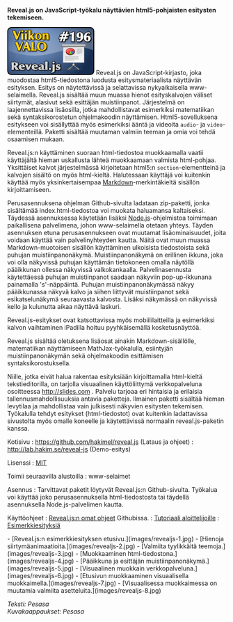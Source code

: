 <!--
Title: Reveal.js
Week: 4x40
Number: 196
Date: 2014/09/28
Pageimage: valo196-revealjs.png
Tags: Verkkoselaimet,Esitys,Toimisto
-->

**Reveal.js on JavaScript-työkalu näyttävien html5-pohjaisten esitysten
tekemiseen.**

![](images/valo196-revealjs.png "fig:valo196-revealjs.png") Reveal.js on
JavaScript-kirjasto, joka muodostaa html5-tiedostona luodusta
esitysmateriaalista näyttävän esityksen. Esitys on näytettävissä ja
selattavissa nykyaikaisella www-selaimella. Reveal.js sisältää muun
muassa hienot esityskalvojen väliset siirtymät, alasivut sekä esittäjän
muistiinpanot. Järjestelmä on laajennettavissa lisäosilla, jotka
mahdollistavat esimerkiksi matematiikan sekä syntaksikorostetun
ohjelmakoodin näyttämisen. Html5-sovelluksena esitykseen voi sisällyttää
myös esimerkiksi ääntä ja videoita `audio`- ja `video`-elementeillä.
Paketti sisältää muutaman valmiin teeman ja omia voi tehdä osaamisen
mukaan.

Reveal.js:n käyttäminen suoraan html-tiedostoa muokkaamalla vaatii
käyttäjältä hieman uskallusta lähteä muokkaamaan valmista html-pohjaa.
Yksittäiset kalvot järjestelmässä kirjoitetaan html5:n
`section`-elementteinä ja kalvojen sisältö on myös html-kieltä.
Halutessaan käyttäjä voi kuitenkin käyttää myös yksinkertaisempaa
[Markdown](http://en.wikipedia.org/wiki/Markdown)-merkintäkieltä
sisällön kirjoittamiseen.

Perusasennuksena ohjelman Github-sivulta ladataan zip-paketti, jonka
sisältämää index.html-tiedostoa voi muokata haluamansa kaltaiseksi.
Täydessä asennuksessa käytetään lisäksi
[Node.js](Node.js)-ohjelmistoa toimimaan paikallisena
palvelimena, johon www-selaimella otetaan yhteys. Täyden asennuksen
etuna perusasennukseen ovat muutamat lisäominaisuudet, joita voidaan
käyttää vain palvelinyhteyden kautta. Näitä ovat muun muassa
Markdown-muotoisen sisällön käyttäminen ulkoisista tiedostoista sekä
puhujan muistiinpanonäkymä. Muistiinpanonäkymä on erillinen ikkuna, joka
voi olla näkyvissä puhujan käyttämän tietokoneen omalla näytöllä
pääikkunan ollessa näkyvissä valkokankaalla. Palvelinasennusta
käytettäessä puhujan muistiinpanot saadaan näkyviin pop-up-ikkunana
painamalla 's'-näppäintä. Puhujan muistiinpanonäkymässä näkyy
pääikkunassa näkyvä kalvo ja siihen liittyvät muistiinpanot sekä
esikatselunäkymä seuraavasta kalvosta. Lisäksi näkymässä on näkyvissä
kello ja kulunutta aikaa näyttävä laskuri.

Reveal.js-esitykset ovat katsottavissa myös mobiililaitteilla ja
esimerkiksi kalvon vaihtaminen iPadilla hoituu pyyhkäisemällä
kosketusnäyttöä.

Reveal.js sisältää oletuksena lisäosat ainakin Markdown-sisällölle,
matematiikan näyttämiseen MathJax-työkalulla, esiintyjän
muistiinpanonäkymän sekä ohjelmakoodin esittämisen
syntaksikorostuksella.

Niille, jotka eivät halua rakentaa esityksiään kirjoittamalla
html-kieltä tekstieditorilla, on tarjolla visuaalinen käyttöliittymä
verkkopalveluna osoitteessa <http://slides.com> . Palvelu tarjoaa eri
hintaisia ja erilaisia tallennusmahdollisuuksia antavia paketteja.
Ilmainen paketti sisältää hieman levytilaa ja mahdollistaa vain
julkisesti näkyvien esitysten tekemisen. Työkalulla tehdyt esitykset
(html-tiedostot) ovat kuitenkin ladattavissa sivustolta myös omalle
koneelle ja käytettävissä normaalin reveal.js-paketin kanssa.

Kotisivu
:   <https://github.com/hakimel/reveal.js> (Lataus ja ohjeet)
:   <http://lab.hakim.se/reveal-js> (Demo-esitys)

Lisenssi
:   [MIT](MIT)

Toimii seuraavilla alustoilla
:   www-selaimet

Asennus
:   Tarvittavat paketit löytyvät Reveal.js:n Github-sivulta. Työkalua
    voi käyttää joko perusasennuksella html-tiedostosta tai täydellä
    asennuksella Node.js-palvelimen kautta.

Käyttöohjeet
:   [Reveal.js:n omat ohjeet](https://github.com/hakimel/reveal.js)
    Githubissa.
:   [Tutoriaali
    aloittelijoille](http://htmlcheats.com/reveal-js/reveal-js-tutorial-reveal-js-for-beginners/)
:   [Esimerkkiesityksiä](https://github.com/hakimel/reveal.js/wiki/Example-Presentations)

<div class="psgallery" markdown="1">
-   [Reveal.js:n esimerkkiesityksen etusivu.](images/revealjs-1.jpg)
-   [Hienoja siirtymäanimaatioita.](images/revealjs-2.jpg)
-   [Valmiita tyylikkäitä teemoja.](images/revealjs-3.jpg)
-   [Muokkaaminen html-tiedostona.](images/revealjs-4.jpg)
-   [Pääikkuna ja esittäjän muistiinpanonäkymä.](images/revealjs-5.jpg)
-   [Visuaalinen muokkain verkkopalveluna.](images/revealjs-6.jpg)
-   [Etusivun muokkaaminen visuaalisella
    muokkaimella.](images/revealjs-7.jpg)
-   [Visuaalisessa muokkaimessa on muutamia valmiita
    asetteluita.](images/revealjs-8.jpg)
</div>

*Teksti: Pesasa* <br />
*Kuvakaappaukset: Pesasa*

